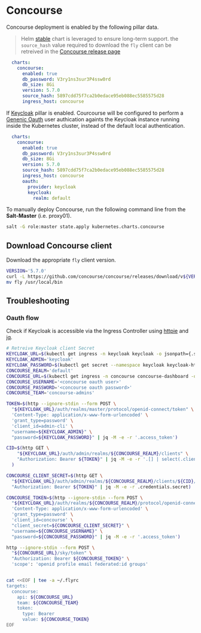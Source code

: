 # Concourse

Concourse deployment is enabled by the following pillar data.

> Helm [stable](https://github.com/helm/charts/tree/master/stable/concourse) chart is leveraged to ensure long-term support.
> the `source_hash` value required to download the `fly` client can be retreived in the [Concourse release page](https://github.com/concourse/concourse/releases)

```yaml
  charts:
    concourse:
      enabled: true
      db_password: V3ry1ns3sur3P4ssw0rd
      db_size: 8Gi
      version: 5.7.0
      source_hash: 5897cdd75f7ca2b0edace95eb088ec5585575d28
      ingress_host: concourse
```

If [Keycloak](./keycloak.md) pillar is enabled. Courcourse will be configured to perform a [Genenic Oauth](https://concourse-ci.org/generic-oauth.html) user authication againts the Keycloak instance running inside the Kubernetes cluster, instead of the default local authentication.

```yaml
  charts:
    concourse:
      enabled: true
      db_password: V3ry1ns3sur3P4ssw0rd
      db_size: 8Gi
      version: 5.7.0
      source_hash: 5897cdd75f7ca2b0edace95eb088ec5585575d28
      ingress_host: concourse
      oauth:
        provider: keycloak
        keycloak:
          realm: default
```

To manually deploy Concourse, run the following command line from the **Salt-Master** (i.e. proxy01).

```bash
salt -G role:master state.apply kubernetes.charts.concourse
```

## Download Concourse client

Download the appropriate `fly` client version.

```bash
VERSION='5.7.0'
curl -L https://github.com/concourse/concourse/releases/download/v${VERSION}/fly-${VERSION}-linux-amd64.tgz | tar xvzf - && \
mv fly /usr/local/bin
```

## Troubleshooting

### Oauth flow

Check if Keycloak is accessible via the Ingress Controller using [httpie](https://httpie.org) and [jq](https://stedolan.github.io/jq/).

```bash
# Retreive Keycloak client Secret
KEYCLOAK_URL=$(kubectl get ingress -n keycloak keycloak -o jsonpath={.spec.rules[0].host})
KEYCLOAK_ADMIN='keycloak'
KEYCLOAK_PASSWORD=$(kubectl get secret --namespace keycloak keycloak-http -o jsonpath="{.data.password}" | base64 --decode; echo)
CONCOURSE_REALM='default'
CONCOURSE_URL=$(kubectl get ingress -n concourse concourse-dashboard -o jsonpath={.spec.rules[0].host})
CONCOURSE_USERNAME='<concourse oauth user>'
CONCOURSE_PASSWORD='<concourse oauth password>'
CONCOURSE_TEAM='concourse-admins'

TOKEN=$(http --ignore-stdin --form POST \
  "${KEYCLOAK_URL}/auth/realms/master/protocol/openid-connect/token" \
  'Content-Type: application/x-www-form-urlencoded' \
  'grant_type=password' \
  'client_id=admin-cli' \
  "username=${KEYCLOAK_ADMIN}" \
  "password=${KEYCLOAK_PASSWORD}" | jq -M -e -r '.access_token')

CID=$(http GET \
    "${KEYCLOAK_URL}/auth/admin/realms/${CONCOURSE_REALM}/clients" \
    "Authorization: Bearer ${TOKEN}" | jq -M -e -r '.[] | select(.clientId=="concourse") | .id'
  )

CONCOURSE_CLIENT_SECRET=$(http GET \
  "${KEYCLOAK_URL}/auth/admin/realms/${CONCOURSE_REALM}/clients/${CID}/installation/providers/keycloak-oidc-keycloak-json" \
  "Authorization: Bearer ${TOKEN}" | jq -M -e -r .credentials.secret)

CONCOURSE_TOKEN=$(http --ignore-stdin --form POST \
  "${KEYCLOAK_URL}/auth/realms/${CONCOURSE_REALM}/protocol/openid-connect/token" \
  'Content-Type: application/x-www-form-urlencoded' \
  'grant_type=password' \
  'client_id=concourse' \
  "client_secret=${CONCOURSE_CLIENT_SECRET}" \
  "username=${CONCOURSE_USERNAME}" \
  "password=${CONCOURSE_PASSWORD}" | jq -M -e -r '.access_token')

http --ignore-stdin --form POST \
  "${CONCOURSE_URL}/sky/token" \
  "Authorization: Bearer ${CONCOURSE_TOKEN}" \
  'scope': 'openid profile email federated:id groups'


cat <<EOF | tee -a ~/.flyrc
targets:
  concourse:
    api: ${CONCOURSE_URL}
    team: ${CONCOURSE_TEAM}
    token:
      type: Bearer
      value: ${CONCOURSE_TOKEN}
EOF
```
